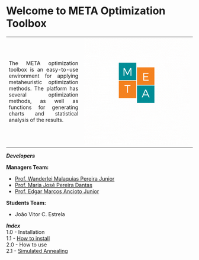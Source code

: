 <h1>Welcome to META Optimization Toolbox</h1>

<table>
<tr>
<td style="width:40%;"><p align="justify">The META optimization toolbox is an easy-to-use environment for applying metaheuristic optimization methods. The platform has several optimization methods, as well as functions for generating charts and statistical analysis of the results.</p></td>
<td style="width:60%;"><img src="META_LOGO.gif"/></td>  
</tr>
</table>  

_**Developers**_  

**Managers Team:**   
- [Prof. Wanderlei Malaquias Pereira Junior](http://lattes.cnpq.br/2268506213083114)  
- [Prof. Maria José Pereira Dantas](http://lattes.cnpq.br/5115002204148904)  
- [Prof. Edgar Marcos Ancioto Junior](http://lattes.cnpq.br/7117015785768463)  

**Students Team:**    
- João Vitor C. Estrela     

_**Index**_  
1.0 - Installation  
1.1 - [How to install]()  
2.0 - How to use    
2.1 - [Simulated Annealing](https://wmpjrufg.github.io/META_TOOLBOX/CAP_2-2.html)   


